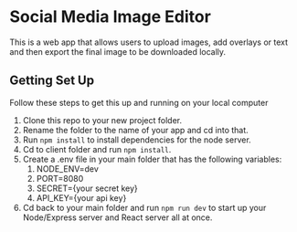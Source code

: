 # Social Media Image Editor

This is a web app that allows users to upload images, add overlays or text and then export the final image to be downloaded locally.

## Getting Set Up

Follow these steps to get this up and running on your local computer

1. Clone this repo to your new project folder.
2. Rename the folder to the name of your app and cd into that.
3. Run `npm install` to install dependencies for the node server.
4. Cd to client folder and run `npm install`.
5. Create a .env file in your main folder that has the following variables:
    1. NODE_ENV=dev
    2. PORT=8080
    3. SECRET={your secret key}
    4. API_KEY={your api key}
6. Cd back to your main folder and run `npm run dev` to start up your Node/Express server and React server all at once.
